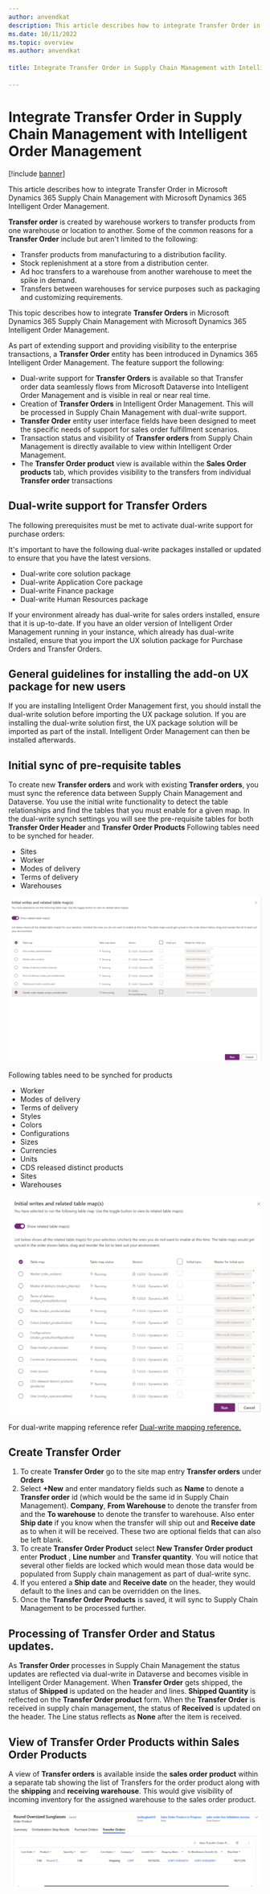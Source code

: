 ```yaml
---
author: anvendkat
description: This article describes how to integrate Transfer Order in Microsoft Dynamics 365 Supply Chain Management with Microsoft Dynamics 365 Intelligent Order Management.
ms.date: 10/11/2022
ms.topic: overview
ms.author: anvendkat

title: Integrate Transfer Order in Supply Chain Management with Intelligent Order Management

---
```


# Integrate Transfer Order in Supply Chain Management with Intelligent Order Management

[!include [banner](includes/banner.md)]

This article describes how to integrate Transfer Order in Microsoft Dynamics 365 Supply Chain Management with Microsoft Dynamics 365 Intelligent Order Management.

**Transfer order** is created by warehouse workers to transfer products from one warehouse or location to another. Some of the common reasons for a **Transfer Order** include but aren't limited to the following:
- Transfer products from manufacturing to a distribution facility.
- Stock replenishment at a store from a distribution center.
- Ad hoc transfers to a warehouse from another warehouse to meet the spike in demand.
- Transfers between warehouses for service purposes such as packaging and customizing requirements.

This topic describes how to integrate **Transfer Orders** in Microsoft Dynamics 365 Supply Chain Management with Microsoft Dynamics 365 Intelligent Order Management.

As part of extending support and providing visibility to the enterprise transactions, a **Transfer Order** entity has been introduced in Dynamics 365 Intelligent Order Management.
The feature support the following:
- Dual-write support for **Transfer Orders** is available so that Transfer order data seamlessly flows from Microsoft Dataverse into Intelligent Order Management and is visible in real or near real time.
- Creation of **Transfer Orders** in Intelligent Order Management. This will be processed in Supply Chain Management with dual-write support.
- **Transfer Order** entity user interface fields have been designed to meet the specific needs of support for sales order fulfillment scenarios.
- Transaction status and visibility of **Transfer orders** from Supply Chain Management is directly available to view within Intelligent Order Management.
- The **Transfer Order product** view is available within the **Sales Order products** tab, which provides visibility to the transfers from individual **Transfer order** transactions

## Dual-write support for **Transfer Orders**

The following prerequisites must be met to activate dual-write support for purchase orders:

It's important to have the following dual-write packages installed or updated to ensure that you have the latest versions.
- Dual-write core solution package
- Dual-write Application Core package
- Dual-write Finance package
- Dual-write Human Resources package

If your environment already has dual-write for sales orders installed, ensure that it is up-to-date.
If you have an older version of Intelligent Order Management running in your instance, which already has dual-write installed, ensure that you import the UX solution package for Purchase Orders and Transfer Orders.

## General guidelines for installing the add-on UX package for new users

If you are installing Intelligent Order Management first, you should install the dual-write solution before importing the UX package solution.
If you are installing the dual-write solution first, the UX package solution will be imported as part of the install. Intelligent Order Management can then be installed afterwards.

## Initial sync of pre-requisite tables

To create new **Transfer orders** and work with existing **Transfer orders**, you must sync the reference data between Supply Chain Management and Dataverse. You use the initial write functionality to detect the table relationships and find the tables that you must enable for a given map.
In the dual-write synch settings you will see the pre-requisite tables for both **Transfer Order Header** and **Transfer Order Products**
Following tables need to be synched for header.

- Sites
- Worker
- Modes of delivery
- Terms of delivery
- Warehouses

![Transfer header](media/transfer-header.png)

Following tables need to be synched for products

- Worker
- Modes of delivery
- Terms of delivery
- Styles
- Colors
- Configurations
- Sizes
- Currencies
- Units
- CDS released distinct products
- Sites
- Warehouses

![To lines](media/to-lines.png)

For dual-write mapping reference refer [Dual-write mapping reference.](/fin-ops-core/dev-itpro/data-entities/dual-write/mapping-reference)

## Create **Transfer Order** 

1. To create **Transfer Order** go to the site map entry **Transfer orders** under **Orders**
1. Select **+New** and enter mandatory fields such as **Name** to denote a **Transfer order** id (which would be the same id in Supply Chain Management).
   **Company**, **From Warehouse** to denote the transfer from and the **To warehouse** to denote the transfer to warehouse. Also enter **Ship date** if you know when    the transfer will ship out and **Receive date** as to when it will be received. These two are optional fields that can also be left blank.  
1. To create **Transfer Order Product** select **New Transfer Order product** enter **Product** , **Line number** and **Transfer quantity**. You will notice that
   several other fields are locked which would mean those data would be populated from Supply chain management as part of dual-write sync.
1. If you entered a **Ship date** and **Receive date** on the header, they would default to the lines and can be overridden on the lines.
1. Once the **Transfer Order Products** is saved, it will sync to Supply Chain Management to be processed further.

## Processing of Transfer Order and Status updates.

As **Transfer Order** processes in Supply Chain Management the status updates are reflected via dual-write in Dataverse and becomes visible in Intelligent Order Management. When **Transfer Order** gets shipped, the status of **Shipped** is updated on the header and lines. **Shipped Quantity** is reflected on the **Transfer Order product** form. When the **Transfer Order** is received in supply chain management, the status of **Received** is updated on the header. The Line status reflects as **None** after the item is received.

## View of Transfer Order Products within Sales Order Products

A view of **Transfer orders** is available inside the **sales order product**  within a separate tab showing the list of Transfers for the order product along with the **shipping** and **receiving warehouse**. This would give visibility of incoming inventory for the assigned warehouse to the sales order product. 

![Transfer order view](media/transfer-order.png)




